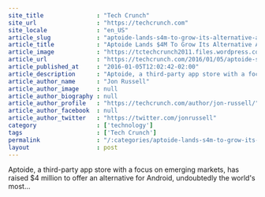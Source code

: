```yaml
---
site_title               : "Tech Crunch"
site_url                 : "https://techcrunch.com"
site_locale              : "en_US"
article_slug             : "aptoide-lands-s4m-to-grow-its-alternative-android-app-store-in-emerging-markets"
article_title            : "Aptoide Lands $4M To Grow Its Alternative Android App Store In Emerging Markets"
article_image            : "https://tctechcrunch2011.files.wordpress.com/2016/01/screenshot-2016-01-06-02-46-29.png?w=764&h=400&crop=1"
article_url              : "https://techcrunch.com/2016/01/05/aptoide-series-a/"
article_published_at     : "2016-01-05T12:02:42-02:00"
article_description      : "Aptoide, a third-party app store with a focus on emerging markets, has raised $4 million to offer an alternative for Android, undoubtedly the world's most..."
article_author_name      : "Jon Russell"
article_author_image     : null
article_author_biography : null
article_author_profile   : "https://techcrunch.com/author/jon-russell/"
article_author_facebook  : null
article_author_twitter   : "https://twitter.com/jonrussell"
category                 : ['technology']
tags                     : ['Tech Crunch']
permalink                : "/:categories/aptoide-lands-s4m-to-grow-its-alternative-android-app-store-in-emerging-markets/"
layout                   : post
---
```


Aptoide, a third-party app store with a focus on emerging markets, has raised $4 million to offer an alternative for Android, undoubtedly the world's most...
